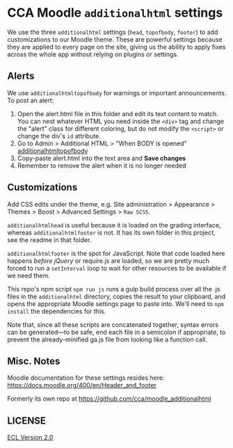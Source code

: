 # CCA Moodle `additionalhtml` settings

We use the three `additionalhtml` settings (`head`, `topofbody`, `footer`) to add customizations to our Moodle theme. These are powerful settings because they are applied to every page on the site, giving us the ability to apply fixes across the whole app without relying on plugins or settings.

## Alerts

We use `additionalhtmltopofbody` for warnings or important announcements. To post an  alert:

1. Open the alert.html file in this folder and edit its text content to match. You can nest whatever HTML you need inside the `<div>` tag and change the "alert" class for different coloring, but do not modify the `<script>` or change the div's `id` attribute.
2. Go to Admin > Additional HTML > "When BODY is opened" [additionalhtmltopofbody](https://moodle.cca.edu/admin/search.php?query=additionalhtmltopofbody)
3. Copy-paste alert.html into the text area and **Save changes**
4. Remember to remove the alert when it is no longer needed

## Customizations

Add CSS edits under the theme, e.g.  Site administration > Appearance > Themes > Boost > Advanced Settings > `Raw SCSS`.

`additionalhtmlhead` is useful because it is loaded on the grading interface, whereas `additionalhtmlfooter` is not. It has its own folder in this project, see the readme in that folder.

`additionalhtmlfooter` is the spot for JavaScript. Note that code loaded here happens _before jQuery_ or require.js are loaded, so we are pretty much forced to run a `setInterval` loop to wait for other resources to be available if we need them.

This repo's npm script `npm run js` runs a gulp build process over all the .js files in the `additionalhtml` directory, copies the result to your clipboard, and opens the appropriate Moodle settings page to paste into. We'll need to `npm install` the dependencies for this.

Note that, since all these scripts are concatenated together, syntax errors can be generated—to be safe, end each file in a semicolon if appropriate, to prevent the already-minified ga.js file from looking like a function call.

## Misc. Notes

Moodle documentation for these settings resides here: https://docs.moodle.org/400/en/Header_and_footer

Formerly its own repo at https://github.com/cca/moodle_additionalhtml

## LICENSE

[ECL Version 2.0](https://opensource.org/licenses/ECL-2.0)
